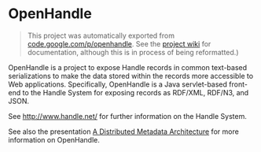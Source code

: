 OpenHandle
==========

> This project was automatically exported from [code.google.com/p/openhandle](https://code.google.com/archive/p/openhandle/).
> See the [project wiki](https://github.com/tonyhammond/openhandle/wiki) for documentation, although this is in process of being reformatted.)

OpenHandle is a project to expose Handle records in common text-based serializations to make the data stored within the records more accessible to Web applications. Specifically, OpenHandle is a Java servlet-based front-end to the Handle System for exposing records as RDF/XML, RDF/N3, and JSON.

See http://www.handle.net/ for further information on the Handle System.

See also the presentation [A Distributed Metadata Architecture](https://www.slideshare.net/tonyh/handle-08) for more information on OpenHandle. 
 
